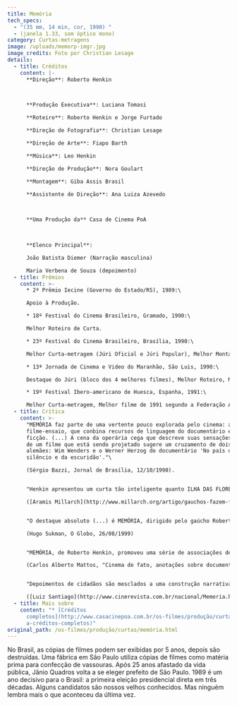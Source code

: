 ```yaml
---
title: Memória
tech_specs:
  - "(35 mm, 14 min, cor, 1990) "
  - (janela 1.33, som óptico mono)
category: Curtas-metragens
image: /uploads/memorp-imgr.jpg
image_credits: Foto por Christian Lesage
details:
  - title: Créditos
    content: |-
      **Direção**: Roberto Henkin

       

      **Produção Executiva**: Luciana Tomasi 

      **Roteiro**: Roberto Henkin e Jorge Furtado 

      **Direção de Fotografia**: Christian Lesage 

      **Direção de Arte**: Fiapo Barth 

      **Música**: Leo Henkin 

      **Direção de Produção**: Nora Goulart 

      **Montagem**: Giba Assis Brasil 

      **Assistente de Direção**: Ana Luiza Azevedo

       

      **Uma Produção da** Casa de Cinema PoA

       

      **Elenco Principal**: 

      João Batista Diemer (Narração masculina) 

      Maria Verbena de Souza (depoimento)
  - title: Prêmios
    content: >-
      * 2º Prêmio Iecine (Governo do Estado/RS), 1989:\

      Apoio à Produção.

      * 18º Festival do Cinema Brasileiro, Gramado, 1990:\

      Melhor Roteiro de Curta.

      * 23º Festival do Cinema Brasileiro, Brasília, 1990:\

      Melhor Curta-metragem (Júri Oficial e Júri Popular), Melhor Montagem.

      * 13ª Jornada de Cinema e Video do Maranhão, São Luis, 1990:\

      Destaque do Júri (bloco dos 4 melhores filmes), Melhor Roteiro, Melhor Montagem, Menção Honrosa do Júri do CNC, Menção Honrosa do Júri do OCIC.

      * 19º Festival Ibero-americano de Huesca, Espanha, 1991:\

      Melhor Curta-metragem, Melhor filme de 1991 segundo a Federação Aragonesa de Cineclubes.
  - title: Crítica
    content: >-
      "MEMÓRIA faz parte de uma vertente pouco explorada pelo cinema: a do
      filme-ensaio, que conbina recursos de linguagem do documentário e da
      ficção. (...) A cena da operária cega que descreve suas sensações diante
      de um filme que está sendo projetado sugere um cruzamento de dois mestres
      alemães: Wim Wenders e o Werner Herzog do documentário 'No país do
      silêncio e da escuridão'."\

      (Sérgio Bazzi, Jornal de Brasília, 12/10/1990).


      "Henkin apresentou um curta tão inteligente quanto ILHA DAS FLORES, (...) um filme-impacto, original e criativo em sua construção e que também tem grande força política. (...) Pode-se considerar MEMÓRIA, em sua forma, o primeiro filme que se exibe no Brasil como oposição a Collor e seu projeto político."\

      ([Aramis Millarch](http://www.millarch.org/artigo/gauchos-fazem-filmes-de-valor-levaram-premios-de-brasilia), Estado do Paraná, 21/10/1990)


      "O destaque absoluto (...) é MEMÓRIA, dirigido pelo gaúcho Roberto Henkin. (...) Feito pouco antes da posse de Fernando Collor de Mello na presidência, o documentário é focado numa cega que ama cinema e, paradoxalmente, trabalha numa fábrica que transforma filmes velhos em piaçavas. Paralelamente, ensaia uma reflexão sobre o símbolo da vassoura de Jânio Quadros com o discurso do caçador de marajás de Collor. Trata-se do mais contundente depoimento do cinema brasileiro em relação ao governo que tentou destruí-lo."\

      (Hugo Sukman, O Globo, 26/08/1999)


      "MEMÓRIA, de Roberto Henkin, promoveu uma série de associações de ideias para denunciar, ao mesmo tempo, a hipocrisia eleitoral e a incúria com a memória cinematográfica. (...) As vassouras construídas com películas de filmes e as vassouras de Jânio faziam o elo entre os dois setores, tendo ainda os cegos como personagens de ligação simbólica. Em toda a sua extensão, MEMÓRIA trnascendia o valor intrínseco de suas imagens para dar forma a um fluxo de pensamento incisivo e original.\

      (Carlos Alberto Mattos, "Cinema de fato, anotações sobre documentário", Ed. Jaguatirica, 2016)


      "Depoimentos de cidadãos são mesclados a uma construção narrativa incrível, que dá ao filme uma característica de meta-cinema, algo muito caro às produções da Casa de Cinema. (...) Com uma abordagem crítica e pontuada de amargura pela ignorância corrente, o curta de Henkin relembra que 'lembrar é preciso', caso contrário, não há vida, há um espetáculo de marionetes."\

      ([Luiz Santiago](http://www.cinerevista.com.br/nacional/Memoria.htm), Blog Cinerevista, 01/08/2017)
  - title: Mais sobre
    content: "* [Créditos
      completos](http://www.casacinepoa.com.br/os-filmes/produção/curtas/memóri\
      a-créditos-completos)"
original_path: /os-filmes/produção/curtas/memória.html
---
```

No Brasil, as cópias de filmes podem ser exibidas por 5 anos, depois são destruídas. Uma fábrica em São Paulo utiliza cópias de filmes como matéria prima para confecção de vassouras. Após 25 anos afastado da vida pública, Jânio Quadros volta a se eleger prefeito de São Paulo. 1989 é um ano decisivo para o Brasil: a primeira eleição presidencial direta em três décadas. Alguns candidatos são nossos velhos conhecidos. Mas ninguém lembra mais o que aconteceu da última vez.